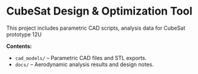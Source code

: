 # CubeSat Design & Optimization Tool

This project includes parametric CAD scripts, analysis data for CubeSat prototype 12U

**Contents:**
- `cad_models/` – Parametric CAD files and STL exports.
- `docs/` – Aerodynamic analysis results and design notes.

